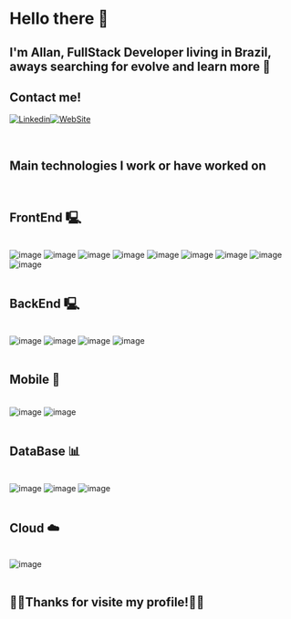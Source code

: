 # Hello there 👾 
## I'm Allan, FullStack Developer living in Brazil, aways searching for evolve and learn more 🚀<br>

## Contact me!
[![Linkedin](https://img.shields.io/badge/LinkedIn-0077B5?style=for-the-badge&logo=linkedin&logoColor=white)](https://www.linkedin.com/in/all6/)[![WebSite](https://img.shields.io/badge/website-000000?style=for-the-badge&logo=About.me&logoColor=white)](https://allan66.github.io/contact-site/)
<br>

<br>

## Main technologies I work or have worked on

<div  style="display:inline_block"> </br>

## FrontEnd 🖳
<br>
<img align="center" alt="image" src="https://img.shields.io/badge/HTML5-E34F26?style=for-the-badge&logo=html5&logoColor=white"/>
<img align="center" alt="image" src="https://img.shields.io/badge/CSS3-1572B6?style=for-the-badge&logo=css3&logoColor=white"/>
<img align="center" alt="image" src="https://img.shields.io/badge/Sass-CC6699?style=for-the-badge&logo=sass&logoColor=white"/>
<img align="center" alt="image" src="https://img.shields.io/badge/PHP-777BB4?style=for-the-badge&logo=php&logoColor=white"/>
<img align="center" alt="image" src="https://img.shields.io/badge/JavaScript-F7DF1E?style=for-the-badge&logo=javascript&logoColor=black"/>
<img align="center" alt="image" src="https://img.shields.io/badge/React-20232A?style=for-the-badge&logo=react&logoColor=61DAFB"/>
<img align="center" alt="image" src="https://img.shields.io/badge/Vue.js-35495E?style=for-the-badge&logo=vue.js&logoColor=4FC08D"/>
<img align="center" alt="image" src="https://img.shields.io/badge/TypeScript-007ACC?style=for-the-badge&logo=typescript&logoColor=white"/>
<img align="center" alt="image" src="https://img.shields.io/badge/jQuery-0769AD?style=for-the-badge&logo=jquery&logoColor=white"/><br><br>

## BackEnd 🖳
<br>
<img align="center" alt="image" src="https://img.shields.io/badge/PHP-777BB4?style=for-the-badge&logo=php&logoColor=white"/>
<img align="center" alt="image" src="https://img.shields.io/badge/Laravel-FF2D20?style=for-the-badge&logo=laravel&logoColor=white"/>
<img align="center" alt="image" src="https://img.shields.io/badge/TypeScript-007ACC?style=for-the-badge&logo=typescript&logoColor=white"/>
<img align="center" alt="image" src="https://img.shields.io/badge/Node.js-43853D?style=for-the-badge&logo=node.js&logoColor=white"/><br><br>

## Mobile 📱
<br>
<img align="center" alt="image" src="https://img.shields.io/badge/React_Native-20232A?style=for-the-badge&logo=react&logoColor=61DAFB"/>
<img align="center" alt="image" src="https://img.shields.io/badge/Ionic-3880FF?style=for-the-badge&logo=ionic&logoColor=white"/><br><br>

## DataBase 📊
<br><img align="center" alt="image" src="https://img.shields.io/badge/MongoDB-4EA94B?style=for-the-badge&logo=mongodb&logoColor=white"/>
<img align="center" alt="image" src="https://img.shields.io/badge/MySQL-00000F?style=for-the-badge&logo=mysql&logoColor=white"/>
<img align="center" alt="image" src="https://img.shields.io/badge/Oracle-F80000?style=for-the-badge&logo=oracle&logoColor=black"/><br><br>

## Cloud ☁️
<br><img align="center" alt="image" src="https://img.shields.io/badge/Amazon_AWS-FF9900?style=for-the-badge&logo=amazonaws&logoColor=white"/>
<br><br>
## 💖💖Thanks for visite my profile!💖💖

</div>
